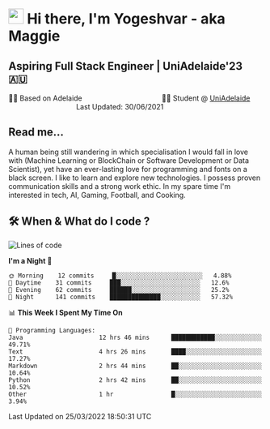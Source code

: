 <h1><img src="https://emojis.slackmojis.com/emojis/images/1531849430/4246/blob-sunglasses.gif?1531849430" width="30"/> Hi there, I'm Yogeshvar - aka Maggie</h1>

## Aspiring Full Stack Engineer | UniAdelaide'23 🇦🇺  
🏂🏻  Based on Adelaide &nbsp;&nbsp;&nbsp;&nbsp;&nbsp;&nbsp;&nbsp;&nbsp;&nbsp;&nbsp;&nbsp;&nbsp;&nbsp;&nbsp;&nbsp;&nbsp;&nbsp;&nbsp;&nbsp;&nbsp;&nbsp;&nbsp;&nbsp;&nbsp;&nbsp;&nbsp;&nbsp;&nbsp;&nbsp;&nbsp;&nbsp;&nbsp;&nbsp;&nbsp;&nbsp;&nbsp;&nbsp;&nbsp;&nbsp;👨‍💻 Student @ [UniAdelaide](https://www.adelaide.edu.au)   &nbsp;&nbsp;&nbsp;&nbsp;&nbsp;&nbsp;&nbsp;&nbsp;&nbsp;&nbsp;&nbsp;&nbsp;&nbsp;&nbsp;&nbsp;&nbsp;&nbsp;&nbsp;&nbsp;&nbsp;&nbsp;&nbsp;&nbsp;&nbsp;&nbsp;&nbsp;&nbsp;&nbsp;&nbsp;&nbsp;&nbsp;&nbsp; &nbsp;Last Updated: 30/06/2021

## Read me...

A human being still wandering in which specialisation I would fall in love with (Machine Learning or BlockChain or Software Development or Data Scientist), yet have an ever-lasting love for programming and fonts on a black screen. I like to learn and explore new technologies. I possess proven communication skills and a strong work ethic. In my spare time I'm interested in tech, AI, Gaming, Football, and Cooking.

## 🛠 When & What do I code ?  

<!--START_SECTION:waka-->
![Lines of code](https://img.shields.io/badge/From%20Hello%20World%20I%27ve%20Written-565%20Thousand%20lines%20of%20code-blue)

**I'm a Night 🦉** 

```text
🌞 Morning    12 commits     █░░░░░░░░░░░░░░░░░░░░░░░░   4.88% 
🌆 Daytime    31 commits     ███░░░░░░░░░░░░░░░░░░░░░░   12.6% 
🌃 Evening    62 commits     ██████░░░░░░░░░░░░░░░░░░░   25.2% 
🌙 Night      141 commits    ██████████████░░░░░░░░░░░   57.32%

```


📊 **This Week I Spent My Time On** 

```text
💬 Programming Languages: 
Java                     12 hrs 46 mins      ████████████░░░░░░░░░░░░░   49.71% 
Text                     4 hrs 26 mins       ████░░░░░░░░░░░░░░░░░░░░░   17.27% 
Markdown                 2 hrs 44 mins       ██░░░░░░░░░░░░░░░░░░░░░░░   10.64% 
Python                   2 hrs 42 mins       ██░░░░░░░░░░░░░░░░░░░░░░░   10.52% 
Other                    1 hr                █░░░░░░░░░░░░░░░░░░░░░░░░   3.94%

```


 Last Updated on 25/03/2022 18:50:31 UTC
<!--END_SECTION:waka-->
